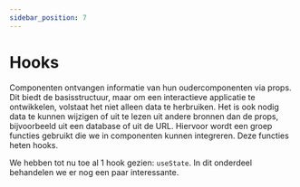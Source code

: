 ```yaml
---
sidebar_position: 7
---
```


# Hooks

Componenten ontvangen informatie van hun oudercomponenten via props. Dit biedt de basisstructuur, maar om een interactieve applicatie te ontwikkelen, volstaat het niet alleen data te herbruiken. Het is ook nodig data te kunnen wijzigen of uit te lezen uit andere bronnen dan de props, bijvoorbeeld uit een database of uit de URL. Hiervoor wordt een groep functies gebruikt die we in componenten kunnen integreren. Deze functies heten hooks.

We hebben tot nu toe al 1 hook gezien: `useState`. In dit onderdeel behandelen we er nog een paar interessante.